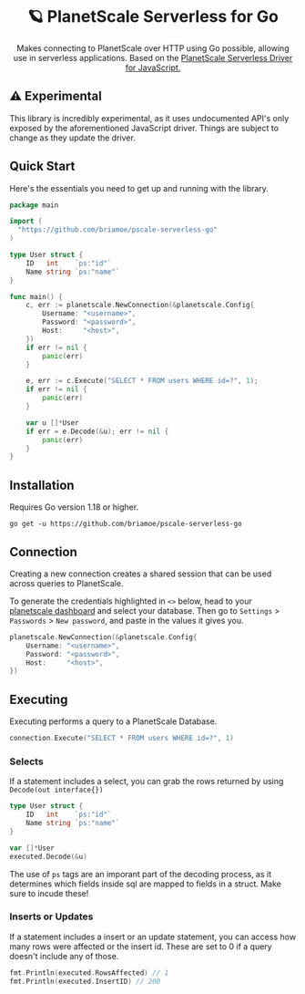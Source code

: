 <div align="center">
  <h1>🪐 PlanetScale Serverless for Go</h1>
  <p>Makes connecting to PlanetScale over HTTP using Go possible, allowing use in serverless applications. Based on the <a href="https://github.com/planetscale/database-js">PlanetScale Serverless Driver for JavaScript.</a></p>
</div>


## ⚠️ Experimental
This library is incredibly experimental, as it uses undocumented API's only exposed by the aforementioned JavaScript driver. Things are subject to change as they update the driver.

## Quick Start
Here's the essentials you need to get up and running with the library.

```go
package main

import (
  "https://github.com/briamoe/pscale-serverless-go"
)

type User struct {
	ID   int    `ps:"id"`
	Name string `ps:"name"`
}

func main() {
	c, err := planetscale.NewConnection(&planetscale.Config{
		Username: "<username>",
		Password: "<password>",
		Host:     "<host>",
	})
	if err != nil {
		panic(err)
	}

	e, err := c.Execute("SELECT * FROM users WHERE id=?", 1);
	if err != nil {
		panic(err)
	}

	var u []*User
	if err = e.Decode(&u); err != nil {
		panic(err)
	}
}

```

## Installation
Requires Go version 1.18 or higher.
```
go get -u https://github.com/briamoe/pscale-serverless-go
```

## Connection
Creating a new connection creates a shared session that can be used across queries to PlanetScale. 

To generate the credentials highlighted in `<>` below, head to your [planetscale dashboard](https://app.planetscale.com/) and select your database. Then go to `Settings` > `Passwords` > `New password`, and paste in the values it gives you.
```go
planetscale.NewConnection(&planetscale.Config{
	Username: "<username>",
	Password: "<password>",
	Host:     "<host>",
})
```

## Executing
Executing performs a query to a PlanetScale Database.
```go
connection.Execute("SELECT * FROM users WHERE id=?", 1)
```

### Selects
If a statement includes a select, you can grab the rows returned by using `Decode(out interface{})`
```go
type User struct {
	ID   int    `ps:"id"`
	Name string `ps:"name"`
}

var []*User
executed.Decode(&u)
```

The use of `ps` tags are an imporant part of the decoding process, as it determines which fields inside sql are mapped to fields in a struct. Make sure to incude these!

### Inserts or Updates
If a statement includes a insert or an update statement, you can access how many rows were affected or the insert id. These are set to 0 if a query doesn't include any of those.
```go
fmt.Println(executed.RowsAffected) // 1
fmt.Println(executed.InsertID) // 200
```